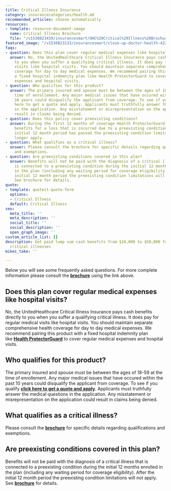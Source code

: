 ```yaml
---
title: Critical Illness Insurance
category: insurancecategories/health.md
recommended_articles: choose automatically
resources:
- template: resource-document-image
  name: Critical Illness Brochure
  file: "/v1530823439/insurancesmart/UHC%20Critical%20Illness%20Brochure%2040198C1-G201608.pdf"
featured_image: "/v1530823133/insurancesmart/close-up-doctor-health-42273%20%281%29.jpg"
faqs:
- question: Does this plan cover regular medical expenses like hospital visits?
  answer: No, the UnitedHealthcare Critical Illness Insurance pays cash benefits directly
    to you when you suffer a qualifying critical illness. It does pay for regular    medical
    visits like hospital visits. You should maintain separate comprehensive health
    coverage for day to day medical expenses. We recommend pairing this product      with
    a fixed hospital indemnity plan like Health ProtectorGuard to cover regular medical
    expenses and hospital visits.
- question: Who qualifies for this product?
  answer: The primary insured and spouse must be between the ages of 18-59 at the
    time of enrollement. Any major medical issues that have occured within the past
    10 years could disqualify the applicant from coverage. To see if you qualify click
    here to get a quote and apply. Applicants must truthfully answer the medical questions
    in the application. Any misstatement or misrepresentation on the application could
    result in claims being denied.
- question: Does this policy cover preexisting conditions?
  answer: During the first 12 months of coverage Health ProtectorGuard will not pay
    benefits for a loss that is incurred due to a preexisting condition. After the
    initial 12 month period has passed the preexisting condition limitation will no
    longer apply.
- question: What qualifies as a critical illness?
  answer: Please consult the brochure for specific details regarding qualifications
    and exemptions.
- question: Are preexisting conditions covered in this plan?
  answer: Benefits will not be paid with the diagnosis of a critical illness that
    is connected to a preexisting condition during the initial 12 months enrolled
    in the plan (including any waiting period for coverage eligibility). After the
    initial 12 month period the preexisting condition limitations will not apply.
    See brochure for details.
quote:
- template: quoteit-quote-form
  options:
  - Critical Illness
  default: Critical Illness
seo:
  meta_title: ''
  meta_description: ''
  social_title: ''
  social_description: ''
  open_graph_image: ''
custom_article_list: []
description: Get paid lump sum cash benefits from $10,000 to $50,000 for qualifying
  critical illnesses
mikes_take: ''

---
```

Below you will see some frequently asked questions. For more complete information please consult the [**brochure**](https://s3.us-east-2.amazonaws.com/insurancesmart/Brochures+and+PDFs/UHC+Critical+Illness+Brochure+40198C1-G201608.pdf) using the link above.

## Does this plan cover regular medical expenses like hospital visits?

No, the UnitedHealthcare Critical Illness Insurance pays cash benefits directly to you when you suffer a qualifying critical illness. It does pay for regular medical visits like hospital visits. You should maintain separate comprehensive health coverage for day to day medical expenses. We recommend pairing this product with a fixed hospital indemnity plan like [**Health ProtectorGuard**](https://www.getinsurancesmart.com/products/health/hospital-doctor/) to cover regular medical expenses and hospital visits.

## Who qualifies for this product?

The primary insured and spouse must be between the ages of 18-59 at the time of enrollement. Any major medical issues that have occured within the past 10 years could disqualify the applicant from coverage. To see if you qualify [**click here to get a quote and apply**](https://www.uhone.com/Quote/GetQuote.ashx?BrokerID=AA3393615&ProductType=Critical%20Illness "Opens in new tab"). Applicants must truthfully answer the medical questions in the application. Any misstatement or misrepresentation on the application could result in claims being denied.

## What qualifies as a critical illness?

Please consult the [**brochure**](https://s3.us-east-2.amazonaws.com/insurancesmart/Brochures+and+PDFs/UHC+Critical+Illness+Brochure+40198C1-G201608.pdf) for specific details regarding qualifications and exemptions.

## Are preexisting conditions covered in this plan?

Benefits will not be paid with the diagnosis of a critical illness that is connected to a preexisting condition during the initial 12 months enrolled in the plan (including any waiting period for coverage eligibility). After the initial 12 month period the preexisting condition limitations will not apply. See [**brochure**](https://s3.us-east-2.amazonaws.com/insurancesmart/Brochures+and+PDFs/UHC+Critical+Illness+Brochure+40198C1-G201608.pdf) for details.